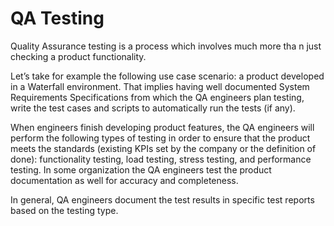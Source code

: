 # QA Testing

Quality Assurance testing is a process which involves much more tha n just checking a product functionality.

Let’s take for example the following use case scenario: a product developed in a Waterfall environment. That implies having well documented System Requirements Specifications from which the QA engineers plan testing, write the test cases and scripts to automatically run the tests (if any).

When engineers finish developing product features, the QA engineers will perform the following types of testing in order to ensure that the product meets the standards (existing KPIs set by the company or the definition of done): functionality testing, load testing, stress testing, and performance testing. In some organization the QA engineers test the product documentation as well for accuracy and completeness.

In general, QA engineers document the test results in specific test reports based on the testing type.
